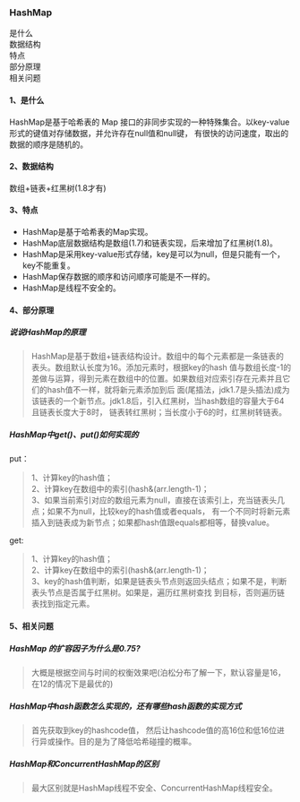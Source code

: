 ### HashMap

是什么  
数据结构  
特点   
部分原理   
相关问题

#### 1、是什么
HashMap是基于哈希表的 Map 接口的非同步实现的一种特殊集合。以key-value形式的键值对存储数据，并允许存在null值和null键，
有很快的访问速度，取出的数据的顺序是随机的。

#### 2、数据结构
数组+链表+红黑树(1.8才有)

#### 3、特点
* HashMap是基于哈希表的Map实现。
* HashMap底层数据结构是数组(1.7)和链表实现，后来增加了红黑树(1.8)。
* HashMap是采用key-value形式存储，key是可以为null，但是只能有一个，key不能重复。
* HashMap保存数据的顺序和访问顺序可能是不一样的。
* HashMap是线程不安全的。

#### 4、部分原理

##### 说说HashMap的原理
> HashMap是基于数组+链表结构设计。数组中的每个元素都是一条链表的表头。数组默认长度为16。添加元素时，根据key的hash
> 值与数组长度-1的差做与运算，得到元素在数组中的位置。如果数组对应索引存在元素并且它们的hash值不一样，就将新元素添加到后
> 面(尾插法，jdk1.7是头插法)成为该链表的一个新节点。jdk1.8后，引入红黑树，当hash数组的容量大于64且链表长度大于8时，
> 链表转红黑树；当长度小于6的时，红黑树转链表。


##### HashMap中get()、put()如何实现的
put：
> 1、计算key的hash值；   
> 2、计算key在数组中的索引(hash&(arr.length-1)；   
> 3、如果当前索引对应的数组元素为null，直接在该索引上，充当链表头几点；如果不为null，比较key的hash值或者equals，
> 有一个不同时将新元素插入到链表成为新节点；如果都hash值跟equals都相等，替换value。

get:
> 1、计算key的hash值；   
> 2、计算key在数组中的索引(hash&(arr.length-1)；    
> 3、key的hash值判断，如果是链表头节点则返回头结点；如果不是，判断表头节点是否属于红黑树。如果是，遍历红黑树查找
> 到目标，否则遍历链表找到指定元素。

#### 5、相关问题

##### HashMap 的扩容因子为什么是0.75?
> 大概是根据空间与时间的权衡效果吧(泊松分布了解一下，默认容量是16，在12的情况下是最优的)

##### HashMap中hash函数怎么实现的，还有哪些hash函数的实现方式
> 首先获取到key的hashcode值， 然后让hashcode值的高16位和低16位进行异或操作。目的是为了降低哈希碰撞的概率。

##### HashMap和ConcurrentHashMap的区别
> 最大区别就是HashMap线程不安全、ConcurrentHashMap线程安全。